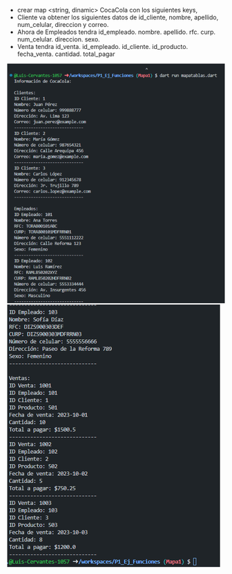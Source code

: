 - crear map <string, dinamic> CocaCola con los siguientes keys, 
- Cliente va obtener los siguientes datos de id_cliente, nombre, apellido, num_celular, direccion y correo.
- Ahora de Empleados tendra id_empleado. nombre. apellido. rfc. curp. num_celular. direccion. sexo.                                
- Venta tendra id_venta. id_empleado. id_cliente. id_producto. fecha_venta. cantidad. total_pagar

![alt text](image-8.png)
![alt text](image-9.png)